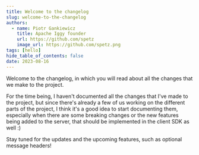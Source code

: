 ```yaml
---
title: Welcome to the changelog
slug: welcome-to-the-changelog
authors:
  - name: Piotr Gankiewicz
    title: Apache Iggy founder
    url: https://github.com/spetz
    image_url: https://github.com/spetz.png
tags: [hello]
hide_table_of_contents: false
date: 2023-08-16
---
```


Welcome to the changelog, in which you will read about all the changes that we make to the project.

<!--truncate-->

For the time being, I haven't documented all the changes that I've made to the project, but since there's already a few of us working on the different parts of the project, I think it's a good idea to start documenting them, especially when there are some breaking changes or the new features being added to the server, that should be implemented in the client SDK as well :)

Stay tuned for the updates and the upcoming features, such as optional message headers!